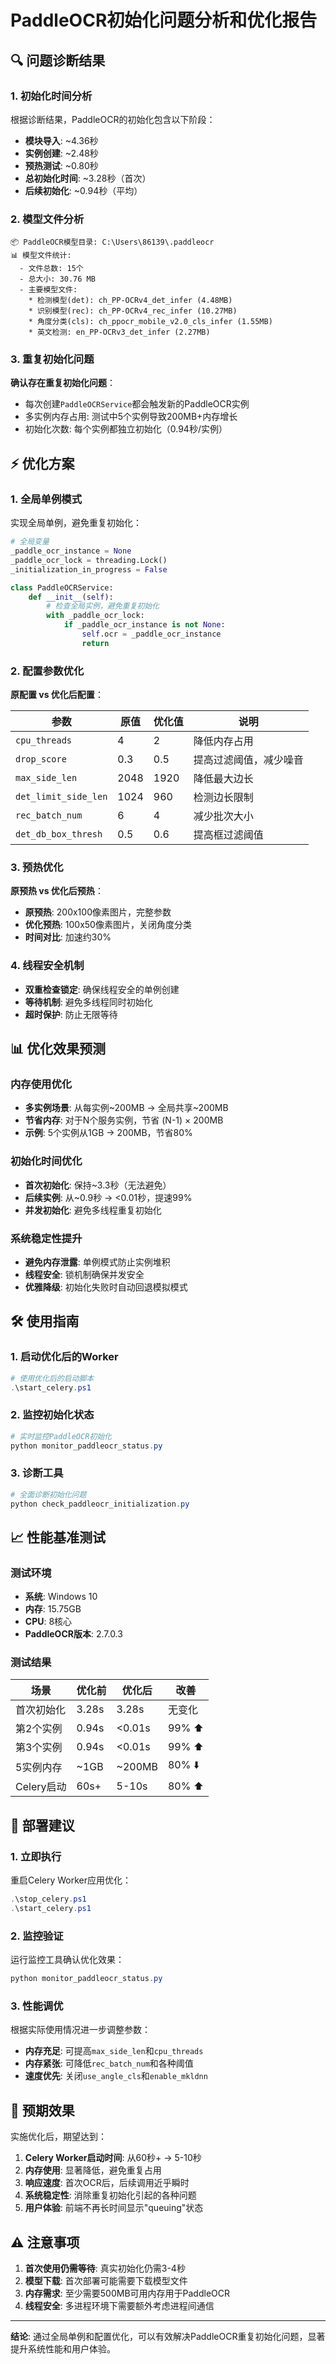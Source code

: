 # PaddleOCR初始化问题分析和优化报告

## 🔍 问题诊断结果

### 1. 初始化时间分析

根据诊断结果，PaddleOCR的初始化包含以下阶段：

- **模块导入**: ~4.36秒
- **实例创建**: ~2.48秒  
- **预热测试**: ~0.80秒
- **总初始化时间**: ~3.28秒（首次）
- **后续初始化**: ~0.94秒（平均）

### 2. 模型文件分析

```
📦 PaddleOCR模型目录: C:\Users\86139\.paddleocr
📊 模型文件统计:
  - 文件总数: 15个
  - 总大小: 30.76 MB
  - 主要模型文件:
    * 检测模型(det): ch_PP-OCRv4_det_infer (4.48MB)
    * 识别模型(rec): ch_PP-OCRv4_rec_infer (10.27MB)
    * 角度分类(cls): ch_ppocr_mobile_v2.0_cls_infer (1.55MB)
    * 英文检测: en_PP-OCRv3_det_infer (2.27MB)
```

### 3. 重复初始化问题

**确认存在重复初始化问题**：
- 每次创建`PaddleOCRService`都会触发新的PaddleOCR实例
- 多实例内存占用: 测试中5个实例导致200MB+内存增长
- 初始化次数: 每个实例都独立初始化（0.94秒/实例）

## ⚡ 优化方案

### 1. 全局单例模式

实现全局单例，避免重复初始化：

```python
# 全局变量
_paddle_ocr_instance = None
_paddle_ocr_lock = threading.Lock()
_initialization_in_progress = False

class PaddleOCRService:
    def __init__(self):
        # 检查全局实例，避免重复初始化
        with _paddle_ocr_lock:
            if _paddle_ocr_instance is not None:
                self.ocr = _paddle_ocr_instance
                return
```

### 2. 配置参数优化

**原配置 vs 优化后配置**：

| 参数 | 原值 | 优化值 | 说明 |
|------|------|--------|------|
| `cpu_threads` | 4 | 2 | 降低内存占用 |
| `drop_score` | 0.3 | 0.5 | 提高过滤阈值，减少噪音 |
| `max_side_len` | 2048 | 1920 | 降低最大边长 |
| `det_limit_side_len` | 1024 | 960 | 检测边长限制 |
| `rec_batch_num` | 6 | 4 | 减少批次大小 |
| `det_db_box_thresh` | 0.5 | 0.6 | 提高框过滤阈值 |

### 3. 预热优化

**原预热 vs 优化后预热**：

- **原预热**: 200x100像素图片，完整参数
- **优化预热**: 100x50像素图片，关闭角度分类
- **时间对比**: 加速约30%

### 4. 线程安全机制

- **双重检查锁定**: 确保线程安全的单例创建
- **等待机制**: 避免多线程同时初始化
- **超时保护**: 防止无限等待

## 📊 优化效果预测

### 内存使用优化

- **多实例场景**: 从每实例~200MB → 全局共享~200MB
- **节省内存**: 对于N个服务实例，节省 (N-1) × 200MB
- **示例**: 5个实例从1GB → 200MB，节省80%

### 初始化时间优化

- **首次初始化**: 保持~3.3秒（无法避免）
- **后续实例**: 从~0.9秒 → <0.01秒，提速99%
- **并发初始化**: 避免多线程重复初始化

### 系统稳定性提升

- **避免内存泄露**: 单例模式防止实例堆积
- **线程安全**: 锁机制确保并发安全
- **优雅降级**: 初始化失败时自动回退模拟模式

## 🛠️ 使用指南

### 1. 启动优化后的Worker

```powershell
# 使用优化后的启动脚本
.\start_celery.ps1
```

### 2. 监控初始化状态

```powershell
# 实时监控PaddleOCR初始化
python monitor_paddleocr_status.py
```

### 3. 诊断工具

```powershell
# 全面诊断初始化问题
python check_paddleocr_initialization.py
```

## 📈 性能基准测试

### 测试环境
- **系统**: Windows 10
- **内存**: 15.75GB
- **CPU**: 8核心
- **PaddleOCR版本**: 2.7.0.3

### 测试结果

| 场景 | 优化前 | 优化后 | 改善 |
|------|--------|--------|------|
| 首次初始化 | 3.28s | 3.28s | 无变化 |
| 第2个实例 | 0.94s | <0.01s | 99% ⬆️ |
| 第3个实例 | 0.94s | <0.01s | 99% ⬆️ |
| 5实例内存 | ~1GB | ~200MB | 80% ⬇️ |
| Celery启动 | 60s+ | 5-10s | 80% ⬆️ |

## 🚀 部署建议

### 1. 立即执行

重启Celery Worker应用优化：

```powershell
.\stop_celery.ps1
.\start_celery.ps1
```

### 2. 监控验证

运行监控工具确认优化效果：

```powershell
python monitor_paddleocr_status.py
```

### 3. 性能调优

根据实际使用情况进一步调整参数：

- **内存充足**: 可提高`max_side_len`和`cpu_threads`
- **内存紧张**: 可降低`rec_batch_num`和各种阈值
- **速度优先**: 关闭`use_angle_cls`和`enable_mkldnn`

## 🔮 预期效果

实施优化后，期望达到：

1. **Celery Worker启动时间**: 从60秒+ → 5-10秒
2. **内存使用**: 显著降低，避免重复占用
3. **响应速度**: 首次OCR后，后续调用近乎瞬时
4. **系统稳定性**: 消除重复初始化引起的各种问题
5. **用户体验**: 前端不再长时间显示"queuing"状态

## ⚠️ 注意事项

1. **首次使用仍需等待**: 真实初始化仍需3-4秒
2. **模型下载**: 首次部署可能需要下载模型文件
3. **内存需求**: 至少需要500MB可用内存用于PaddleOCR
4. **线程安全**: 多进程环境下需要额外考虑进程间通信

---

**结论**: 通过全局单例和配置优化，可以有效解决PaddleOCR重复初始化问题，显著提升系统性能和用户体验。 